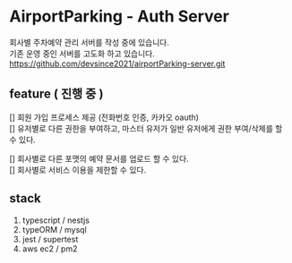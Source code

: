 # AirportParking - Auth Server

회사별 주차예약 관리 서버를 작성 중에 있습니다. <br />
기존 운영 중인 서버를 고도화 하고 있습니다. <br />
https://github.com/devsince2021/airportParking-server.git

## feature ( 진행 중 )
[] 회원 가입 프로세스 제공 (전화번호 인증, 카카오 oauth) <br />
[] 유저별로 다른 권한을 부여하고, 마스터 유저가 일반 유저에게 권한 부여/삭제를 할 수 있다. <br />

[] 회사별로 다른 포맷의 예약 문서를 업로드 할 수 있다. <br />
[] 회사별로 서비스 이용을 제한할 수 있다. <br />


## stack
1. typescript / nestjs
2. typeORM / mysql
3. jest / supertest
4. aws ec2 / pm2
